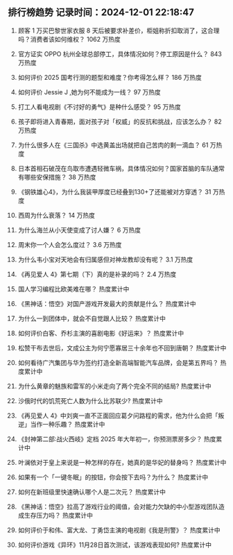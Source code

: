 
## 排行榜趋势 记录时间：2024-12-01 22:18:47
  
  1. 顾客 1 万买巴黎世家衣服 8 天后被要求补差价，柜姐称折扣取消了，这合理吗？消费者该如何维权？ 1062 万热度
    
  2. 官方证实 OPPO 杭州全球总部停工，具体情况如何？停工原因是什么？ 843 万热度
    
  3. 如何评价 2025 国考行测的题型和难度？你考得怎么样？ 186 万热度
    
  4. 如何评价 Jessie J ,她为何不能成为一线？ 97 万热度
    
  5. 打工人看电视剧《不讨好的勇气》是种什么感受？ 95 万热度
    
  6. 孩子即将进入青春期，面对孩子对「权威」的反抗和挑战，应该怎么办？ 82 万热度
    
  7. 为什么很多人在《三国杀》中选黄盖出场就把自己苦肉的剩一滴血？ 61 万热度
    
  8. 日本首相石破茂在鸟取市遭遇轻微车祸，具体情况如何？国家首脑的车队通常有哪些安保措施？ 38 万热度
    
  9. 《钢铁雄心4》，为什么我装甲厚度已经叠到130+了还能被对方穿透？ 31 万热度
    
  10. 西周为什么衰落？ 14 万热度
    
  11. 为什么海兰从小天使变成了讨人嫌？ 6 万热度
    
  12. 周末你一个人会怎么度过？ 3.6 万热度
    
  13. 为什么韦小宝对天地会有归属感但对神龙教却没有呢？ 3.1 万热度
    
  14. 《再见爱人 4》第七期（下）真的是补录的吗？ 2.4 万热度
    
  15. 国人学习编程比欧美难在哪？ 热度累计中
    
  16. 《黑神话：悟空》对国产游戏开发最大的贡献是什么？ 热度累计中
    
  17. 为什么一到团体中，就会不自觉跟人比较？ 热度累计中
    
  18. 如何评价白客、乔杉主演的喜剧电影《好运来》？ 热度累计中
    
  19. 松赞干布去世后，文成公主为何宁愿寡居三十余年也不回到唐朝？ 热度累计中
    
  20. 如何看待广汽集团与华为签约打造全新高端智能汽车品牌，会是第五界吗？ 热度累计中
    
  21. 为什么黄章的魅族和雷军的小米走向了两个完全不同的结局? 热度累计中
    
  22. 沙俄时代的饥荒死亡人数为什么比苏联少? 热度累计中
    
  23. 《再见爱人 4》中刘爽一直不正面回应葛夕问路程的需求，他为什么会把「叛逆」当作一种乐趣？ 热度累计中
    
  24. 《封神第二部∶战火西岐》定档 2025 年大年初一，你预测票房多少？ 热度累计中
    
  25. 叶澜依对于皇上来说是一种怎样的存在，她真的是华妃的替身吗？ 热度累计中
    
  26. 如果有一个「一键冬眠」的按钮，你会按下去吗？为什么？ 热度累计中
    
  27. 如何在新班级里快速确认哪个人是二次元？ 热度累计中
    
  28. 《黑神话：悟空》拉高了游戏行业的阈值，会对能力欠缺的中小型游戏团队造成生存压力吗？ 热度累计中
    
  29. 如何评价于和伟、富大龙、丁勇岱主演的电视剧《我是刑警》？ 热度累计中
    
  30. 如何评价游戏《异环》11月28日首次测试，该游戏表现如何? 热度累计中
    